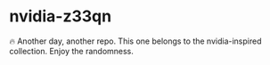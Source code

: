 ﻿# nvidia-z33qn

🔥 Another day, another repo.
This one belongs to the nvidia-inspired collection.
Enjoy the randomness.

